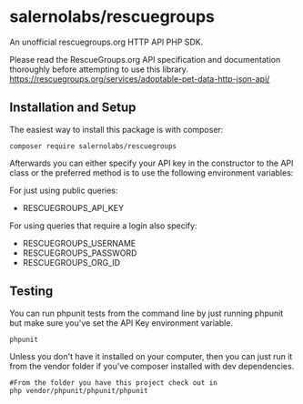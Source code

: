 # salernolabs/rescuegroups

An unofficial rescuegroups.org HTTP API PHP SDK.

Please read the RescueGroups.org API specification and documentation thoroughly before attempting to use this library. https://rescuegroups.org/services/adoptable-pet-data-http-json-api/

## Installation and Setup

The easiest way to install this package is with composer:

    composer require salernolabs/rescuegroups
    
Afterwards you can either specify your API key in the constructor to the API class or the preferred method is to use the following environment variables:

For just using public queries:

 * RESCUEGROUPS_API_KEY

For using queries that require a login also specify:

 * RESCUEGROUPS_USERNAME
 * RESCUEGROUPS_PASSWORD
 * RESCUEGROUPS_ORG_ID

## Testing

You can run phpunit tests from the command line by just running phpunit but make sure you've set the API Key environment variable.

    phpunit
    
Unless you don't have it installed on your computer, then you can just run it from the vendor folder if you've composer installed with dev dependencies.

    #From the folder you have this project check out in
    php vendor/phpunit/phpunit/phpunit